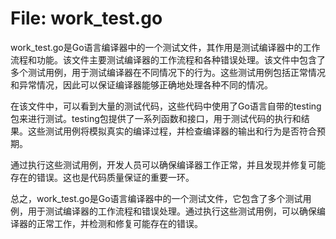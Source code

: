 # File: work_test.go

work_test.go是Go语言编译器中的一个测试文件，其作用是测试编译器中的工作流程和功能。该文件主要测试编译器的工作流程和各种错误处理。该文件中包含了多个测试用例，用于测试编译器在不同情况下的行为。这些测试用例包括正常情况和异常情况，因此可以保证编译器能够正确地处理各种不同的情况。

在该文件中，可以看到大量的测试代码，这些代码中使用了Go语言自带的testing包来进行测试。testing包提供了一系列函数和接口，用于测试代码的执行和结果。这些测试用例将模拟真实的编译过程，并检查编译器的输出和行为是否符合预期。

通过执行这些测试用例，开发人员可以确保编译器工作正常，并且发现并修复可能存在的错误。这也是代码质量保证的重要一环。

总之，work_test.go是Go语言编译器中的一个测试文件，它包含了多个测试用例，用于测试编译器的工作流程和错误处理。通过执行这些测试用例，可以确保编译器的正常工作，并检测和修复可能存在的错误。

